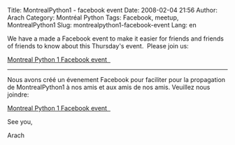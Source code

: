 Title: MontrealPython1 - facebook event
Date: 2008-02-04 21:56
Author: Arach
Category: Montréal Python
Tags: Facebook, meetup, MontrealPython1
Slug: montrealpython1-facebook-event
Lang: en

We have a made a Facebook event to make it easier for friends and
friends of friends to know about this Thursday's event.  Please join us:

[Montreal Python 1 Facebook event  ][]

---

Nous avons créé un évenement Facebook pour faciliter pour la propagation
de MontrealPython1 à nos amis et aux amis de nos amis. Veuillez nous
joindre:

[Montreal Python 1 Facebook event  ][]

See you,

Arach

  [Montreal Python 1 Facebook event  ]: http://www.facebook.com/editevent.php?eid=7650852979
    "Montreal Python 1 Facebook event "

